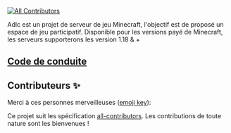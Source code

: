 
<!-- ALL-CONTRIBUTORS-BADGE:START - Do not remove or modify this section -->
[![All Contributors](https://img.shields.io/badge/all_contributors-0-orange.svg?style=flat-square)](#contributors-)
<!-- ALL-CONTRIBUTORS-BADGE:END -->

Adlc est un projet de serveur de jeu Minecraft, l'objectif est de proposé un espace de jeu participatif.
Disponible pour les versions payé de Minecraft, les serveurs supporterons les version 1.18 & +


## [Code de conduite](https://github.com/AdlC-Network/contribution/blob/main/docs/cdc.md)

## Contributeurs ✨

Merci à ces personnes merveilleuses ([emoji key](https://allcontributors.org/docs/en/emoji-key)):

<!-- ALL-CONTRIBUTORS-LIST:START - Do not remove or modify this section -->
<!-- prettier-ignore-start -->
<!-- markdownlint-disable -->
<!-- markdownlint-restore -->
<!-- prettier-ignore-end -->
<!-- ALL-CONTRIBUTORS-LIST:END -->

Ce projet suit les spécification [all-contributors](https://github.com/all-contributors/all-contributors). Les contributions de toute nature sont les bienvenues !